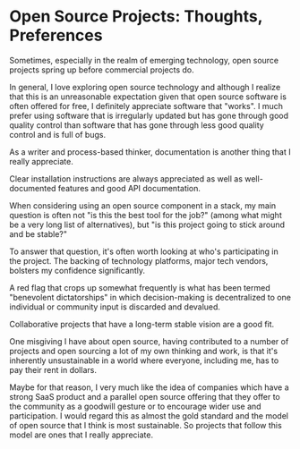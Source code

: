 # Open Source Projects: Thoughts, Preferences

Sometimes, especially in the realm of emerging technology, open source projects spring up before commercial projects do.

In general, I love exploring open source technology and although I realize that this is an unreasonable expectation given that open source software is often offered for free, I definitely appreciate software that "works". I much prefer using software that is irregularly updated but has gone through good quality control than software that has gone through less good quality control and is full of bugs.

As a writer and process-based thinker, documentation is another thing that I really appreciate. 

Clear installation instructions are always appreciated as well as well-documented features and good API documentation. 

When considering using an open source component in a stack, my main question is often not "is this the best tool for the job?" (among what might be a very long list of alternatives), but "is this project going to stick around and be stable?" 

To answer that question, it's often worth looking at who's participating in the project. The backing of technology platforms, major tech vendors, bolsters my confidence significantly.

A red flag that crops up somewhat frequently is what has been termed "benevolent dictatorships" in which decision-making is decentralized to one individual or community input is discarded and devalued. 

Collaborative projects that have a long-term stable vision are a good fit. 

One misgiving I have about open source, having contributed to a number of projects and open sourcing a lot of my own thinking and work, is that it's inherently unsustainable in a world where everyone, including me, has to pay their rent in dollars.

Maybe for that reason, I very much like the idea of companies which have a strong SaaS product and a parallel open source offering that they offer to the community as a goodwill gesture or to encourage wider use and participation. I would regard this as almost the gold standard and the model of open source that I think is most sustainable. So projects that follow this model are ones that I really appreciate.